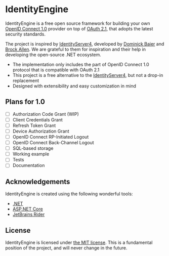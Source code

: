 ﻿IdentityEngine
==============
IdentityEngine is a free open source framework for building your own [OpenID Connect 1.0][oidc] provider on top of [OAuth 2.1][oauth-2.1], that adopts the latest security standards.

The project is inspired by [IdentityServer4](https://github.com/IdentityServer/IdentityServer4), developed by [Dominick Baier](https://twitter.com/leastprivilege) and [Brock Allen](https://twitter.com/brocklallen). We are grateful to them for inspiration and their help in developing the open-source .NET ecosystem.

* The implementation only includes the part of OpenID Connect 1.0 protocol that is compatible with OAuth 2.1
* This project is a free alternative to the [IdentityServer4](https://github.com/IdentityServer/IdentityServer4), but not a drop-in replacement
* Designed with extensibility and easy customization in mind

Plans for 1.0
-------------
- [ ] Authorization Code Grant (WIP)
- [ ] Client Credentials Grant
- [ ] Refresh Token Grant
- [ ] Device Authorization Grant
- [ ] OpenID Connect RP-Initiated Logout
- [ ] OpenID Connect Back-Channel Logout
- [ ] SQL-based storage
- [ ] Working example
- [ ] Tests
- [ ] Documentation

Acknowledgements
----------------
IdentityEngine is created using the following wonderful tools:

* [.NET](https://github.com/dotnet/runtime)
* [ASP.NET Core](https://github.com/dotnet/aspnetcore)
* [JetBrains Rider](https://www.jetbrains.com/rider/)

License
-------
IdentityEngine is licensed under [the MIT license](./LICENSE). This is a fundamental position of the project, and will never change in the future.

[oidc]: https://openid.net/specs/openid-connect-core-1_0.html
[oauth-2.1]: https://datatracker.ietf.org/doc/html/draft-ietf-oauth-v2-1-05
